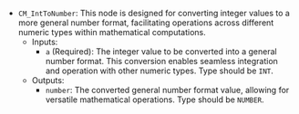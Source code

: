 - `CM_IntToNumber`: This node is designed for converting integer values to a more general number format, facilitating operations across different numeric types within mathematical computations.
    - Inputs:
        - `a` (Required): The integer value to be converted into a general number format. This conversion enables seamless integration and operation with other numeric types. Type should be `INT`.
    - Outputs:
        - `number`: The converted general number format value, allowing for versatile mathematical operations. Type should be `NUMBER`.
